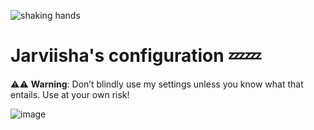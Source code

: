 ![shaking hands](https://github.com/user-attachments/assets/0fcaa31f-c953-42fe-b197-8c2efe11ba3a)


# Jarviisha's configuration 💤💤

⚠️⚠️ **Warning**: Don’t blindly use my settings unless you know what that entails. Use at your own risk!


![image](https://github.com/user-attachments/assets/8c5fa93c-4c7e-4325-8ad5-a2d15e943e4f)

